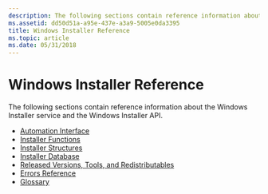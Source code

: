 ```yaml
---
description: The following sections contain reference information about the Windows Installer service and the Windows Installer API.
ms.assetid: dd50d51a-a95e-437e-a3a9-5005e0da3395
title: Windows Installer Reference
ms.topic: article
ms.date: 05/31/2018
---
```


# Windows Installer Reference

The following sections contain reference information about the Windows Installer service and the Windows Installer API.

-   [Automation Interface](automation-interface.md)
-   [Installer Functions](installer-functions.md)
-   [Installer Structures](installer-structures.md)
-   [Installer Database](installer-database.md)
-   [Released Versions, Tools, and Redistributables](released-versions-tools-and-redistributables.md)
-   [Errors Reference](errors-reference.md)
-   [Glossary](glossary.md)

 

 



